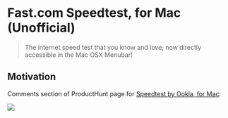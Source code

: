 # Fast.com Speedtest, for Mac (Unofficial)

> The internet speed test that you know and love; now directly accessible in the Mac OSX Menubar!

## Motivation

Comments section of ProductHunt page for [Speedtest by Ookla, for Mac](https://www.producthunt.com/posts/speedtest-by-ookla-for-mac):

![](https://github.com/doshprompt/fast-menubar/blob/master/motivation.png)
